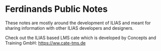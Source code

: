 # Ferdinands Public Notes

These notes are mostly around the development of ILIAS and meant for sharing information with other ILIAS developers and designers.

Check out the ILIAS based LMS cate which is developed by Concepts and Training GmbH: https://ww.cate-tms.de
